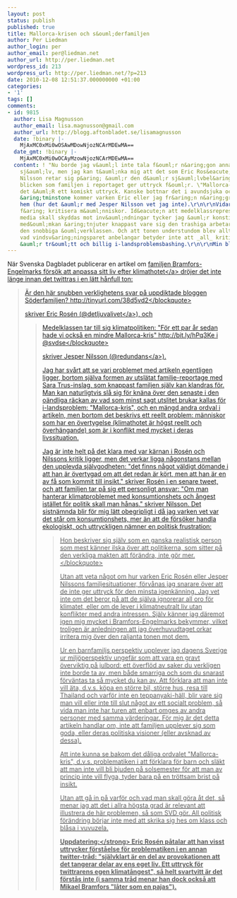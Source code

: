```yaml
---
layout: post
status: publish
published: true
title: Mallorca-krisen och s&ouml;derfamiljen
author: Per Liedman
author_login: per
author_email: per@liedman.net
author_url: http://per.liedman.net
wordpress_id: 213
wordpress_url: http://per.liedman.net/?p=213
date: 2010-12-08 12:51:37.000000000 +01:00
categories:
- '1'
tags: []
comments:
- id: 9815
  author: Lisa Magnusson
  author_email: lisa.magnusson@gmail.com
  author_url: http://blogg.aftonbladet.se/lisamagnusson
  date: !binary |-
    MjAxMC0xMi0wOSAwMDowNjozNCArMDEwMA==
  date_gmt: !binary |-
    MjAxMC0xMi0wOCAyMzowNjozNCArMDEwMA==
  content: ! "Nu borde jag v&auml;l inte tala f&ouml;r n&aring;gon annan &auml;n mig
    sj&auml;lv, men jag kan t&auml;nka mig att det som Eric Ros&eacute;n och Jesper
    Nilsson retar sig p&aring; &auml;r den d&auml;r sj&auml;lvbel&aring;tna v&auml;rldsfr&aring;nv&auml;nda
    blicken som familjen i reportaget ger uttryck f&ouml;r. \"Mallorca-kris\", liksom,
    det &Auml;R ett komiskt uttryck. Kanske bottnar det i avundsjuka ocks&aring;,
    &aring;tminstone kommer varken Eric eller jag fr&aring;n n&aring;gra v&auml;lbemedlade
    hem (hur det &auml;r med Jesper Nilsson vet jag inte).\r\n\r\nVidare: Man m&aring;ste
    f&aring; kritisera m&auml;nniskor. Id&eacute;n att medelklassrepresentanter i
    media skall skyddas mot inv&auml;ndningar tycker jag &auml;r konstig. Den sortens
    med&ouml;mkan &aring;tnjuter knappast vare sig den trashiga arbetarklassen eller
    den snobbiga &ouml;verklassen. Och att tonen understundom blev alltf&ouml;r h&auml;tsk
    vad vindsv&aring;ningsparet anbelangar betyder inte att _all_ kritik mot mysreportage
    &auml;r tr&ouml;tt och billig i-landsproblemsbashing.\r\n\r\nMin bloggpost: http:&#47;&#47;blogg.aftonbladet.se&#47;lisamagnusson&#47;2010&#47;12&#47;klimatangest"
---
```

N&auml;r Svenska Dagbladet publicerar en artikel om <a href="http:&#47;&#47;www.svd.se&#47;nyheter&#47;idagsidan&#47;psykologi&#47;klimathotet-har-andrat-deras-livsstil_5789585.svd">familjen Bramfors-Engelmarks f&ouml;rs&ouml;k att anpassa sitt liv efter klimathotet<&#47;a> dr&ouml;jer det inte l&auml;nge innan det twittras i en l&auml;tt h&aring;nfull ton:


<blockquote>&Auml;r den h&auml;r snubben verklighetens svar p&aring; uppdiktade bloggen S&ouml;derfamiljen? http:&#47;&#47;tinyurl.com&#47;38d5vd2<&#47;blockquote>

skriver Eric Ros&eacute;n (<a href="http:&#47;&#47;twitter.com&#47;detljuvalivet">@detljuvalivet<&#47;a>), och

<blockquote>Medelklassen tar till sig klimatpolitiken: "F&ouml;r ett par &aring;r sedan hade vi ocks&aring; en mindre Mallorca-kris" http:&#47;&#47;bit.ly&#47;hPq3Ke i @svdse<&#47;blockquote>

skriver Jesper Nilsson (<a href="http:&#47;&#47;twitter.com&#47;redundans">@redundans<&#47;a>). 

Jag har sv&aring;rt att se vari problemet med artikeln egentligen ligger, bortom sj&auml;lva formen av utsl&auml;tat familje-reportage med Sara Trus-inslag, som knappast familjen sj&auml;lv kan klandras f&ouml;r. Man kan naturligtvis sl&aring; sig f&ouml;r kn&auml;na &ouml;ver den senaste i den o&auml;ndliga r&auml;ckan av vad som minst sagt utslitet brukar kallas f&ouml;r i-landsproblem: "Mallorca-kris", och en m&auml;ngd andra ordval i artikeln, men bortom det beskrivs ett reellt problem: m&auml;nniskor som har en &ouml;vertygelse (klimathotet &auml;r h&ouml;gst reellt och &ouml;verh&auml;ngande) som &auml;r i konflikt med mycket i deras livssituation.

Jag &auml;r inte helt p&aring; det klara med var k&auml;rnan i Ros&eacute;n och Nilssons kritik ligger, men det verkar ligga n&aring;gonstans mellan den upplevda sj&auml;lvgodheten: "det finns n&aring;got v&auml;ldigt d&ouml;mande i att han &auml;r &ouml;vertygad om att det redan &auml;r k&ouml;rt, men att han &auml;r en av f&aring; som kommit till insikt." skriver Ros&eacute;n i en senare tweet, och att familjen tar p&aring; sig ett personligt ansvar: "Om man hanterar klimatproblemet med konsumtionshets och &aring;ngest ist&auml;llet f&ouml;r politik skall man h&aring;nas." skriver Nilsson. Det sistn&auml;mnda blir f&ouml;r mig l&auml;tt obegripligt i d&aring; jag varken vet var det st&aring;r om konsumtionshets, mer &auml;n att de f&ouml;rs&ouml;ker handla ekologiskt, och uttryckligen n&auml;mner en politisk frustration:

<blockquote>Hon beskriver sig sj&auml;lv som en ganska realistisk person som mest k&auml;nner ilska &ouml;ver att politikerna, som sitter p&aring; den verkliga makten att f&ouml;r&auml;ndra, inte g&ouml;r mer.<&#47;blockquote>

Utan att veta n&aring;got om hur varken Eric Ros&eacute;n eller Jesper Nilssons familjesituationer, f&ouml;rv&aring;nas jag snarare &ouml;ver att de inte ger uttryck f&ouml;r den minsta igenk&auml;nning. Jag vet inte om det beror p&aring; att de sj&auml;lva ignorerar all oro f&ouml;r klimatet, eller om de lever i klimatneutralt liv utan konflikter med andra intressen. Sj&auml;lv k&auml;nner jag d&auml;remot igen mig mycket i Bramfors-Engelmarks bekymmer, vilket troligen &auml;r anledningen att jag &ouml;verhuvudtaget orkar irritera mig &ouml;ver den raljanta tonen mot dem.

Ur en barnfamiljs perspektiv upplever jag dagens Sverige ur milj&ouml;perspektiv ungef&auml;r som att vara en gravt &ouml;verviktig p&aring; julbord: ett &ouml;verfl&ouml;d av saker du verkligen inte borde ta av, men b&aring;de smarriga och som du snarast f&ouml;rv&auml;ntas ta s&aring; mycket du kan av. Att f&ouml;rklara att man inte vill &auml;ta, d.v.s. k&ouml;pa en st&ouml;rre bil, st&ouml;rre hus, resa till Thailand och varf&ouml;r inte en teppanyaki-h&auml;ll, blir vare sig man vill eller inte till slut n&aring;got av ett socialt problem, s&aring; vida man inte har turen att enbart omges av andra personer med samma v&auml;rderingar. F&ouml;r mig &auml;r det detta artikeln handlar om, inte att familjen upplever sig som goda, eller deras politiska visioner (eller avsknad av dessa).

Att inte kunna se bakom det d&aring;liga ordvalet "Mallorca-kris", d.v.s. problematiken i att f&ouml;rklara f&ouml;r barn och sl&auml;kt att man inte vill bli bjuden p&aring; solsemester f&ouml;r att man av princip inte vill flyga, tyder bara p&aring; en tr&ouml;ttsam brist p&aring; insikt.

Utan att g&aring; in p&aring; varf&ouml;r och vad man skall g&ouml;ra &aring;t det, s&aring; menar jag att det i allra h&ouml;gsta grad &auml;r relevant att illustrera de h&auml;r problemen, s&aring; som SVD g&ouml;r. All politisk f&ouml;r&auml;ndring b&ouml;rjar inte med att skrika sig hes om klass och bl&aring;sa i vuvuzela.

<strong>Uppdatering:<&#47;strong> Eric Ros&eacute;n p&aring;talar att han visst uttrycker f&ouml;rst&aring;else f&ouml;r problematiken i en annan twitter-tr&aring;d: "sj&auml;lvklart &auml;r en del av provokationen att det tangerar delar av ens eget liv. Ett uttryck f&ouml;r twittrarens egen klimat&aring;ngest", s&aring; helt svartvitt &auml;r det f&ouml;rst&aring;s inte (i samma tr&aring;d menar han dock ocks&aring; att Mikael Bramfors "l&aring;ter som en pajas").
